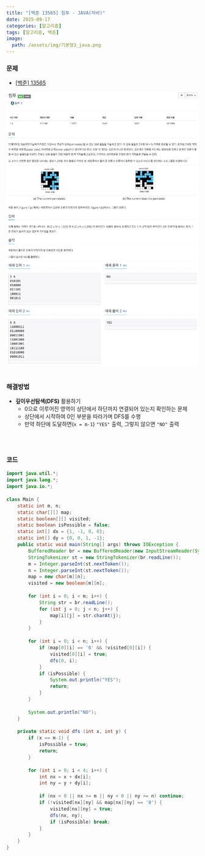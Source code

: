 ```yaml
---
title: "[백준 13565] 침투 - JAVA(자바)"
date: 2025-09-17
categories: [알고리즘]
tags: [알고리즘, 백준]
image:
  path: /assets/img/기본형3_java.png
---
```


### 문제

- [[백준] 13565](https://www.acmicpc.net/problem/14716)

![img](/assets/img/algorithm/백준13565_1.png)
![img](/assets/img/algorithm/백준13565_2.png)
<br /><br />

### 해결방법
- **깊이우선탐색(DFS)** 활용하기
  - 0으로 이루어진 영역이 상단에서 하단까지 연결되어 있는지 확인하는 문제
  - 상단에서 시작하여 0인 부분을 따라가며 DFS를 수행
  - 만약 하단에 도달하면(`x = m-1`) `"YES"` 출력, 그렇지 않으면 `"NO"` 출력
    
<br /><br />

### 코드

```java
import java.util.*;
import java.lang.*;
import java.io.*;

class Main {
    static int m, n;
    static char[][] map;
    static boolean[][] visited;
    static boolean isPossible = false;
    static int[] dx = {1, -1, 0, 0};
    static int[] dy = {0, 0, 1, -1};
    public static void main(String[] args) throws IOException {
        BufferedReader br = new BufferedReader(new InputStreamReader(System.in));
        StringTokenizer st = new StringTokenizer(br.readLine());
        m = Integer.parseInt(st.nextToken());
        n = Integer.parseInt(st.nextToken());
        map = new char[m][n];
        visited = new boolean[m][n];

        for (int i = 0; i < m; i++) {
            String str = br.readLine();
            for (int j = 0; j < n; j++) {
                map[i][j] = str.charAt(j);
            }
        }

        for (int i = 0; i < n; i++) {
            if (map[0][i] == '0' && !visited[0][i]) {
                visited[0][i] = true;
                dfs(0, i);
            }
            if (isPossible) {
                System.out.println("YES");
                return;
            }
        }
        
        System.out.println("NO");
    }

    private static void dfs (int x, int y) {
        if (x == m-1) {
            isPossible = true;
            return;
        }

        for (int i = 0; i < 4; i++) {
            int nx = x + dx[i];
            int ny = y + dy[i];

            if (nx < 0 || nx >= m || ny < 0 || ny >= n) continue;
            if (!visited[nx][ny] && map[nx][ny] == '0') {
                visited[nx][ny] = true;
                dfs(nx, ny);
                if (isPossible) break;
            }
        }
    }
}
```
